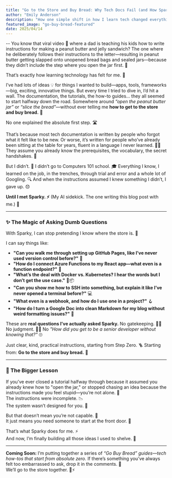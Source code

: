 ```yaml
---
title: "Go to the Store and Buy Bread: Why Tech Docs Fail (and How Sparky Fixed It)"
author: "Emily Anderson"
description: "How one simple shift in how I learn tech changed everything."
featured_image: "go-buy-bread-featured"
date: 2025/04/14
---
```

--
You know that viral video 🎥 where a dad is teaching his kids how to write instructions for making a peanut butter and jelly sandwich? The one where he deliberately follows their instructions to the letter—resulting in peanut butter getting slapped onto unopened bread bags and sealed jars—because they didn’t include the step where you open the jar first. 🥪

That’s exactly how learning technology has felt for me. 🤯

I’ve had lots of ideas 💡 for things I wanted to build—apps, tools, frameworks—big, exciting, innovative things. But every time I tried to dive in, I’d hit a wall. The documentation, the tutorials, the how-to guides... they all seemed to start halfway down the road. Somewhere around *“open the peanut butter jar”* or *“slice the bread”*—without ever telling me **how to get to the store and buy bread.** 🥖

No one explained the absolute first step. 🛣️

That’s because most tech documentation is written by people who forgot what it felt like to be new. Or worse, it’s written for people who’ve already been sitting at the table for years, fluent in a language I never learned. 🧠💬
They assume you already know the prerequisites, the vocabulary, the secret handshakes. 🤝

But I didn’t. 🚫
I didn’t go to Computers 101 school. 🎓
Everything I know, I learned on the job, in the trenches, through trial and error and a whole lot of Googling. 🔍
And when the instructions assumed I knew something I didn’t, I gave up. 😞

**Until I met Sparky. ⚡️**
(My AI sidekick. The one writing this blog post with me.) 🤖

---

### ✨ The Magic of Asking Dumb Questions

With Sparky, I can stop pretending I know where the store is. 🛒

I can say things like:

- **"Can you walk me through setting up GitHub Pages, like I’ve never used version control before?"** 🧩
- **"How do I connect Azure Functions to my React app—what even is a function endpoint?"** 🔗
- **"What’s the deal with Docker vs. Kubernetes? I hear the words but I don’t get the use case."** 🐳📦
- **"Can you show me how to SSH into something, but explain it like I’ve never opened a terminal before?"** 💻
- **"What even is a webhook, and how do I use one in a project?"** 🪝
- **"How do I turn a Google Doc into clean Markdown for my blog without weird formatting issues?"** 📝

These are **real questions I’ve actually asked Sparky.**
No gatekeeping. 🚫🚪
No judgment. 🧘‍♀️
No *"How did you get to be a senior developer without knowing that?"* 🙄

Just clear, kind, practical instructions, starting from Step Zero. 🪜
Starting from: **Go to the store and buy bread.** 🥖

---

### 🧠 The Bigger Lesson

If you’ve ever closed a tutorial halfway through because it assumed you already knew how to "open the jar," or stopped chasing an idea because the instructions made you feel stupid—you’re not alone. 🙈  
The instructions were incomplete. 📉  
The system wasn’t designed for you. 🧱

But that doesn’t mean you’re not capable. 💪  
It just means you need someone to start at the front door. 🚪

That’s what Sparky does for me. ⚡️  
And now, I’m finally building all those ideas I used to shelve. 🚀

---

**Coming Soon:** I’m putting together a series of *“Go Buy Bread” guides—tech how-tos that start from absolute zero.* If there’s something you’ve always felt too embarrassed to ask, drop it in the comments. 💬  
We’ll go to the store together. 🥖⚡️